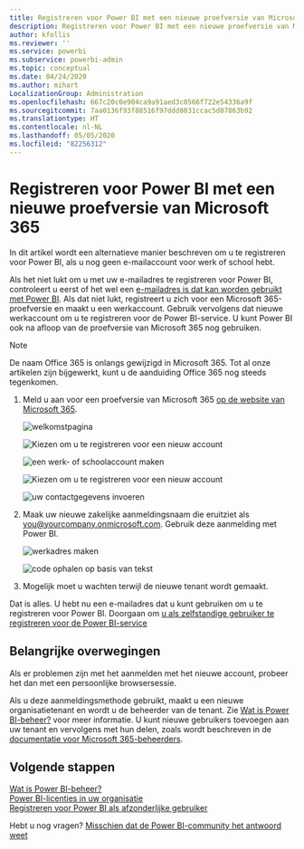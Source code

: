 ```yaml
---
title: Registreren voor Power BI met een nieuwe proefversie van Microsoft 365
description: Registreren voor Power BI met een nieuwe proefversie van Microsoft 365
author: kfollis
ms.reviewer: ''
ms.service: powerbi
ms.subservice: powerbi-admin
ms.topic: conceptual
ms.date: 04/24/2020
ms.author: mihart
LocalizationGroup: Administration
ms.openlocfilehash: 667c20c0e904ca9a91aed3c0566f722e54336a9f
ms.sourcegitcommit: 7aa0136f93f88516f97ddd8031ccac5d07863b92
ms.translationtype: HT
ms.contentlocale: nl-NL
ms.lasthandoff: 05/05/2020
ms.locfileid: "82256312"
---
```

# <a name="signing-up-for-power-bi-with-a-new-microsoft-365-trial"></a>Registreren voor Power BI met een nieuwe proefversie van Microsoft 365

In dit artikel wordt een alternatieve manier beschreven om u te registreren voor Power BI, als u nog geen e-mailaccount voor werk of school hebt. 

Als het niet lukt om u met uw e-mailadres te registreren voor Power BI, controleert u eerst of het wel een [e-mailadres is dat kan worden gebruikt met Power BI](service-self-service-signup-for-power-bi.md#supported-email-addresses). Als dat niet lukt, registreert u zich voor een Microsoft 365-proefversie en maakt u een werkaccount. Gebruik vervolgens dat nieuwe werkaccount om u te registreren voor de Power BI-service. U kunt Power BI ook na afloop van de proefversie van Microsoft 365 nog gebruiken.

> [!NOTE]
> De naam Office 365 is onlangs gewijzigd in Microsoft 365. Tot al onze artikelen zijn bijgewerkt, kunt u de aanduiding Office 365 nog steeds tegenkomen.

1. Meld u aan voor een proefversie van Microsoft 365 [op de website van Microsoft 365](https://www.microsoft.com/en-us/microsoft-365/business/compare-more-office-365-for-business-plans).

    ![welkomstpagina](media/service-admin-signing-up-for-power-bi-with-a-new-office-365-trial/power-bi-try-now.png)

    ![Kiezen om u te registreren voor een nieuw account](media/service-admin-signing-up-for-power-bi-with-a-new-office-365-trial/power-bi-existing.png)

    ![een werk- of schoolaccount maken](media/service-admin-signing-up-for-power-bi-with-a-new-office-365-trial/power-bi-create-email.png)

    ![Kiezen om u te registreren voor een nieuw account](media/service-admin-signing-up-for-power-bi-with-a-new-office-365-trial/power-bi-no-email.png)

    ![uw contactgegevens invoeren](media/service-admin-signing-up-for-power-bi-with-a-new-office-365-trial/power-bi-welcome-you.png)

    

1. Maak uw nieuwe zakelijke aanmeldingsnaam die eruitziet als you@yourcompany.onmicrosoft.com. Gebruik deze aanmelding met Power BI.

    ![werkadres maken](media/service-admin-signing-up-for-power-bi-with-a-new-office-365-trial/power-bi-create-address.png)

    ![code ophalen op basis van tekst](media/service-admin-signing-up-for-power-bi-with-a-new-office-365-trial/power-bi-robot.png)    

1. Mogelijk moet u wachten terwijl de nieuwe tenant wordt gemaakt. 

Dat is alles.  U hebt nu een e-mailadres dat u kunt gebruiken om u te registreren voor Power BI. Doorgaan om [u als zelfstandige gebruiker te registreren voor de Power BI-service](service-self-service-signup-for-power-bi.md)





## <a name="important-considerations"></a>Belangrijke overwegingen
Als er problemen zijn met het aanmelden met het nieuwe account, probeer het dan met een persoonlijke browsersessie.    

Als u deze aanmeldingsmethode gebruikt, maakt u een nieuwe organisatietenant en wordt u de beheerder van de tenant. Zie [Wat is Power BI-beheer?](service-admin-administering-power-bi-in-your-organization.md) voor meer informatie. U kunt nieuwe gebruikers toevoegen aan uw tenant en vervolgens met hun delen, zoals wordt beschreven in de [documentatie voor Microsoft 365-beheerders](https://support.office.com/en-sg/article/Add-users-individually-to-Office-365---Admin-Help-1970f7d6-03b5-442f-b385-5880b9c256ec).

## <a name="next-steps"></a>Volgende stappen

[Wat is Power BI-beheer?](service-admin-administering-power-bi-in-your-organization.md)  
[Power BI-licenties in uw organisatie](service-admin-licensing-organization.md)  
[Registreren voor Power BI als afzonderlijke gebruiker](service-self-service-signup-for-power-bi.md)

Hebt u nog vragen? [Misschien dat de Power BI-community het antwoord weet](https://community.powerbi.com/)